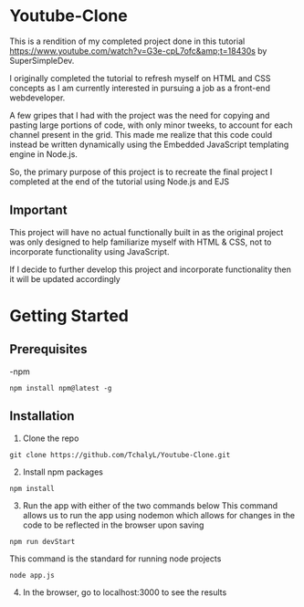 # Youtube-Clone
This is a rendition of my completed project done in this tutorial https://www.youtube.com/watch?v=G3e-cpL7ofc&amp;t=18430s by SuperSimpleDev.

I originally completed the tutorial to refresh myself on HTML and CSS concepts as I am currently interested in pursuing a job as a front-end webdeveloper.

A few gripes that I had with the project was the need for copying and pasting large portions of code, with only minor tweeks, to account for each channel present in the grid. This made me realize that this code could instead be written dynamically using the Embedded JavaScript templating engine in Node.js.

So, the primary purpose of this project is to recreate the final project I completed at the end of the tutorial using Node.js and EJS

## Important
This project will have no actual functionally built in  as the original project was only designed to help familiarize myself with HTML & CSS, not to incorporate functionality using JavaScript. 

If I decide to further develop this project and incorporate functionality then it will be updated accordingly

# Getting Started

## Prerequisites
-npm
```
npm install npm@latest -g
```
## Installation
1. Clone the repo
```
git clone https://github.com/TchalyL/Youtube-Clone.git
```
2. Install npm packages
```
npm install
```
3. Run the app with either of the two commands below
This command allows us to run the app using nodemon which allows for changes in the code to be reflected in the browser upon saving
```
npm run devStart
```
This command is the standard for running node projects
```
node app.js
```
4. In the browser, go to localhost:3000 to see the results
